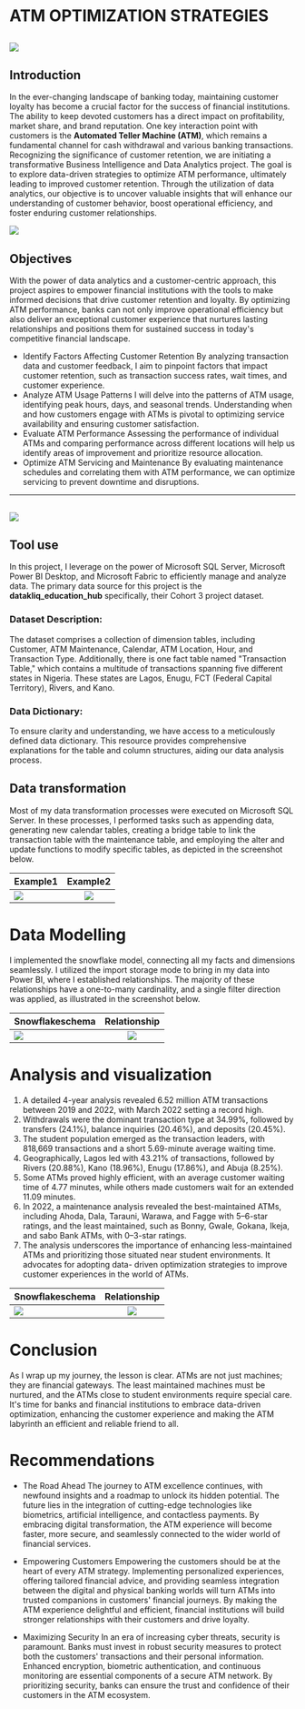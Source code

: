 # ATM OPTIMIZATION STRATEGIES
![](atm.png)
---
## Introduction

In the ever-changing landscape of banking today, maintaining customer loyalty has become a crucial factor for the success of financial institutions. The ability to keep devoted customers has a direct impact on profitability, market share, and brand reputation. One key interaction point with customers is the **Automated Teller Machine (ATM)**, which remains a fundamental channel for cash withdrawal and various banking transactions. Recognizing the significance of customer retention, we are initiating a transformative Business Intelligence and Data Analytics project. The goal is to explore data-driven strategies to optimize ATM performance, ultimately leading to improved customer retention. Through the utilization of data analytics, our objective is to uncover valuable insights that will enhance our understanding of customer behavior, boost operational efficiency, and foster enduring customer relationships.

![](objective.jpeg)
## Objectives 
With the power of data analytics and a customer-centric approach, this project aspires to empower financial institutions with the tools to make informed decisions that drive customer retention and loyalty. By optimizing ATM performance, banks can not only improve operational efficiency but also deliver an exceptional customer experience that nurtures lasting relationships and positions them for sustained success in today's competitive financial landscape.
- Identify Factors Affecting Customer Retention
By analyzing transaction data and customer feedback, I aim to pinpoint factors that impact customer retention, such as transaction success rates, wait times, and customer experience.
-  Analyze ATM Usage Patterns
I will delve into the patterns of ATM usage, identifying peak hours, days, and seasonal trends. Understanding when and how customers engage with ATMs is pivotal to optimizing service availability and ensuring customer satisfaction.
- Evaluate ATM Performance
 Assessing the performance of individual ATMs and comparing performance across different locations will help us identify areas of improvement and prioritize resource allocation.
- 	Optimize ATM Servicing and Maintenance 
By evaluating maintenance schedules and correlating them with ATM performance, we can optimize servicing to prevent downtime and disruptions.
---
![](architeture.png)
---
## Tool use 
In this project, I leverage on the power of Microsoft SQL Server, Microsoft Power BI Desktop, and Microsoft Fabric to efficiently manage and analyze data. The primary data source for this project is the **datakliq_education_hub** specifically, their Cohort 3 project dataset.

### Dataset Description:
The dataset comprises a collection of dimension tables, including Customer, ATM Maintenance, Calendar, ATM Location, Hour, and Transaction Type. Additionally, there is one fact table named "Transaction Table," which contains a multitude of transactions spanning five different states in Nigeria. These states are Lagos, Enugu, FCT (Federal Capital Territory), Rivers, and Kano.

### Data Dictionary:
To ensure clarity and understanding, we have access to a meticulously defined data dictionary. This resource provides comprehensive explanations for the table and column structures, aiding our data analysis process.

## Data transformation 
Most of my data transformation processes were executed on Microsoft SQL Server. In these processes, I performed tasks such as appending data, generating new calendar tables, creating a bridge table to link the transaction table with the maintenance table, and employing the alter and update functions to modify specific tables, as depicted in the screenshot below.

Example1              |   Example2
:---------------------| :----------------------:
![](transform1.png)   | ![](transform2.png)

# Data Modelling 
I implemented the snowflake model, connecting all my facts and dimensions seamlessly. I utilized the import storage mode to bring in my data into Power BI, where I established relationships. The majority of these relationships have a one-to-many cardinality, and a single filter direction was applied, as illustrated in the screenshot below.

Snowflakeschema          |Relationship      
:---------------------| :----------------------:
![](model1.png)   | ![](model2.png)

# Analysis and visualization
1. A detailed 4-year analysis revealed 6.52 million ATM transactions between 2019 and 2022, with March 2022 setting a record high.
2. Withdrawals were the dominant transaction type at 34.99%, followed by transfers (24.1%), balance inquiries (20.46%), and deposits (20.45%). 
3. The student population emerged as the transaction leaders, with 818,669 transactions and a short 5.69-minute average waiting time.
4. Geographically, Lagos led with 43.21% of transactions, followed by Rivers (20.88%), Kano (18.96%), Enugu (17.86%), and Abuja (8.25%). 
5. Some ATMs proved highly efficient, with an average customer waiting time of 4.77 minutes, while others made customers wait for an extended 11.09 minutes.
6.  In 2022, a maintenance analysis revealed the best-maintained ATMs, including Ahoda, Dala, Tarauni, Warawa, and Fagge with 5–6-star ratings, and the least 
 maintained, such as Bonny, Gwale, Gokana, Ikeja, and sabo Bank ATMs, with 0–3-star ratings. 
7. The analysis underscores the importance of enhancing less-maintained ATMs and prioritizing those situated near student environments. It advocates for adopting data- 
 driven optimization strategies to improve customer experiences in the world of ATMs.

Snowflakeschema          |Relationship      
:---------------------| :----------------------:
![](model1.png)       | ![](model2.png)

# Conclusion 
As I wrap up my journey, the lesson is clear. ATMs are not just machines; they are financial gateways. The least maintained machines must be nurtured, and the ATMs close to student environments require special care. It's time for banks and financial institutions to embrace data-driven optimization, enhancing the customer experience and making the ATM labyrinth an efficient and reliable friend to all.

# Recommendations 
- The Road Ahead The journey to ATM excellence continues, with newfound insights and a roadmap to unlock its hidden potential. The future lies in the integration of cutting-edge technologies like biometrics, artificial intelligence, and contactless payments. By embracing digital transformation, the ATM experience will become faster, more secure, and seamlessly connected to the wider world of financial services.

- Empowering Customers Empowering the customers should be at the heart of every ATM strategy. Implementing personalized experiences, offering tailored financial advice, and providing seamless integration between the digital and physical banking worlds will turn ATMs into trusted companions in customers' financial journeys. By making the ATM experience delightful and efficient, financial institutions will build stronger relationships with their customers and drive loyalty. 

- Maximizing Security In an era of increasing cyber threats, security is paramount. Banks must invest in robust security measures to protect both the customers' transactions and their personal information. Enhanced encryption, biometric authentication, and continuous monitoring are essential components of a secure ATM network. By prioritizing security, banks can ensure the trust and confidence of their customers in the ATM ecosystem.







